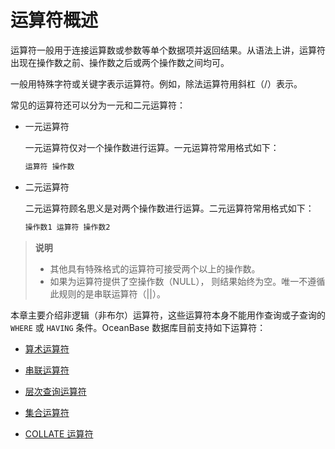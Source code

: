 # 运算符概述

运算符一般用于连接运算数或参数等单个数据项并返回结果。从语法上讲，运算符出现在操作数之前、操作数之后或两个操作数之间均可。

一般用特殊字符或关键字表示运算符。例如，除法运算符用斜杠（/）表示。

常见的运算符还可以分为一元和二元运算符：

* 一元运算符

  一元运算符仅对一个操作数进行运算。一元运算符常用格式如下：

  ```sql
  运算符 操作数
  ```

* 二元运算符

  二元运算符顾名思义是对两个操作数进行运算。二元运算符常用格式如下：

  ```sql
  操作数1 运算符 操作数2
  ```

>**说明**
>
>* 其他具有特殊格式的运算符可接受两个以上的操作数。
>* 如果为运算符提供了空操作数（NULL）， 则结果始终为空。唯一不遵循此规则的是串联运算符（\|\|）。

本章主要介绍非逻辑（非布尔）运算符，这些运算符本身不能用作查询或子查询的 `WHERE` 或 `HAVING` 条件。OceanBase 数据库目前支持如下运算符：

* [算术运算符](../4.operator-1/3.arithmetic-operators-1.md)

* [串联运算符](../4.operator-1/4.concatenate-operators.md)

* [层次查询运算符](../4.operator-1/5.hierarchical-query-operators-1.md)

* [集合运算符](../4.operator-1/6.set-operators.md)

* [COLLATE 运算符](../4.operator-1/7.collation-1.md)

